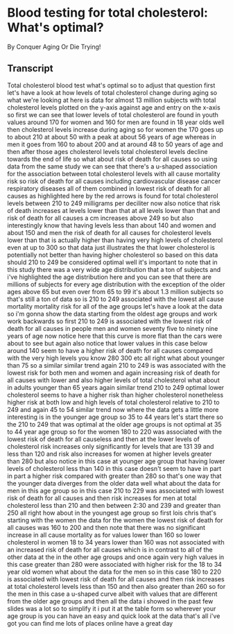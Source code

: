 # Blood testing for total cholesterol: What's optimal?

By Conquer Aging Or Die Trying! 


## Transcript

Total cholesterol blood test what's optimal so to adjust that question first let's have a look at how levels of total cholesterol change during aging so what we're looking at here is data for almost 13 million subjects with total cholesterol levels plotted on the y-axis against age and entry on the x-axis so first we can see that lower levels of total cholesterol are found in youth values around 170 for women and 160 for men are found in 18 year olds well then cholesterol levels increase during aging so for women the 170 goes up to about 210 at about 50 with a peak at about 56 years of age whereas in men it goes from 160 to about 200 and at around 48 to 50 years of age and then after those ages cholesterol levels total cholesterol levels decline towards the end of life so what about risk of death for all causes so using data from the same study we can see that there's a u-shaped association for the association between total cholesterol levels with all cause mortality risk so risk of death for all causes including cardiovascular disease cancer respiratory diseases all of them combined in lowest risk of death for all causes as highlighted here by the red arrows is found for total cholesterol levels between 210 to 249 milligrams per deciliter now also notice that risk of death increases at levels lower than that at all levels lower than that and risk of death for all causes a cm increases above 249 so but also interestingly know that having levels less than about 140 and women and about 150 and men the risk of death for all causes for cholesterol levels lower than that is actually higher than having very high levels of cholesterol even at up to 300 so that data just illustrates the that lower cholesterol is potentially not better than having higher cholesterol so based on this data should 210 to 249 be considered optimal well it's important to note that in this study there was a very wide age distribution that a ton of subjects and i've highlighted the age distribution here and you can see that there are millions of subjects for every age distribution with the exception of the older ages above 65 but even over from 65 to 99 it's about 1.3 million subjects so that's still a ton of data so is 210 to 249 associated with the lowest all cause mortality mortality risk for all of the age groups let's have a look at the data so i'm gonna show the data starting from the oldest age groups and work work backwards so first 210 to 249 is associated with the lowest risk of death for all causes in people men and women seventy five to ninety nine years of age now notice here that this curve is more flat than the cars were about to see but again also notice that lower values in this case below around 140 seem to have a higher risk of death for all causes compared with the very high levels you know 280 300 etc all right what about younger than 75 so a similar similar trend again 210 to 249 is was associated with the lowest risk for both men and women and again increasing risk of death for all causes with lower and also higher levels of total cholesterol what about in adults younger than 65 years again similar trend 210 to 249 optimal lower cholesterol seems to have a higher risk than higher cholesterol nonetheless higher risk at both low and high levels of total cholesterol relative to 210 to 249 and again 45 to 54 similar trend now where the data gets a little more interesting is in the younger age group so 35 to 44 years let's start there so the 210 to 249 that was optimal at the older age groups is not optimal at 35 to 44 year age group so for the women 180 to 220 was associated with the lowest risk of death for all causeless and then at the lower levels of cholesterol risk increases only significantly for levels that are 131 39 and less than 120 and risk also increases for women at higher levels greater than 280 but also notice in this case at younger age group that having lower levels of cholesterol less than 140 in this case doesn't seem to have in part in part a higher risk compared with greater than 280 so that's one way that the younger data diverges from the older data well what about the data for men in this age group so in this case 210 to 229 was associated with lowest risk of death for all causes and then risk increases for men at total cholesterol less than 210 and then between 2:30 and 239 and greater than 250 all right how about in the youngest age group so first lois chris that's starting with the women the data for the women the lowest risk of death for all causes was 160 to 200 and then note that there was no significant increase in all cause mortality as for values lower than 160 so lower cholesterol in women 18 to 34 years lower than 160 was not associated with an increased risk of death for all causes which is in contrast to all of the other data at the in the other age groups and once again very high values in this case greater than 280 were associated with higher risk for the 18 to 34 year old women what about the data for the men so in this case 180 to 220 is associated with lowest risk of death for all causes and then risk increases at total cholesterol levels less than 150 and then also greater than 260 so for the men in this case a u-shaped curve albeit with values that are different from the older age groups and then all the data i showed in the past few slides was a lot so to simplify it i put it at the table form so wherever your age group is you can have an easy and quick look at the data that's all i've got you can find me lots of places online have a great day
